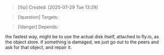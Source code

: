 
>[!tip] Created: [2025-07-29 Tue 13:29]

>[!question] Targets: 

>[!danger] Depends: 

the fastest way, might be to use the actual disk itself, attached to fly.io, as the object store.
if something is damaged, we just go out to the peers and ask for that object, and repair it.

